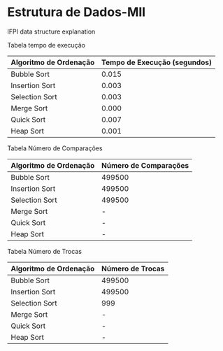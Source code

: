 # Estrutura de Dados-MII
IFPI data structure explanation

Tabela tempo de execução

| Algoritmo de Ordenação | Tempo de Execução (segundos) |
|------------------------|------------------------------|
| Bubble Sort            | 0.015                        |
| Insertion Sort         | 0.003                        |
| Selection Sort         | 0.003                        |
| Merge Sort             | 0.000                        |
| Quick Sort             | 0.007                        |
| Heap Sort              | 0.001                        |

Tabela Número de Comparações

| Algoritmo de Ordenação | Número de Comparações |
|------------------------|-----------------------|
| Bubble Sort            | 499500                |
| Insertion Sort         | 499500                |
| Selection Sort         | 499500                |
| Merge Sort             | -                     |
| Quick Sort             | -                     |
| Heap Sort              | -                     |

Tabela Número de Trocas

| Algoritmo de Ordenação | Número de Trocas |
|------------------------|------------------|
| Bubble Sort            | 499500           |
| Insertion Sort         | 499500           |
| Selection Sort         | 999              |
| Merge Sort             | -                |
| Quick Sort             | -                |
| Heap Sort              | -                |
